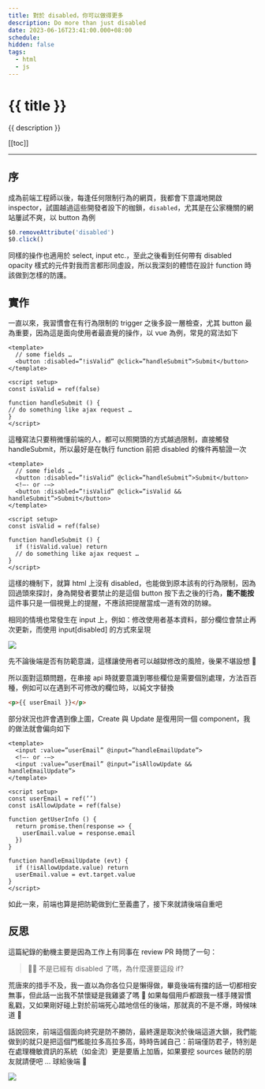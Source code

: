 ```yaml
---
title: 對於 disabled，你可以做得更多
description: Do more than just disabled
date: 2023-06-16T23:41:00.000+08:00
schedule:
hidden: false
tags:
  - html
  - js
---
```


# {{ title }}

{{ description }}

[[toc]]

---

## 序

成為前端工程師以後，每逢任何限制行為的網頁，我都會下意識地開啟 inspector，試圖越過這些開發者設下的枷鎖，`disabled`，尤其是在公家機關的網站屢試不爽，以 button 為例

```js
$0.removeAttribute('disabled')
$0.click()
```

同樣的操作也適用於 select, input etc.，至此之後看到任何帶有 disabled opacity 樣式的元件對我而言都形同虛設，所以我深刻的體悟在設計 function 時該做到怎樣的防護。


## 實作

一直以來，我習慣會在有行為限制的 trigger 之後多設一層檢查，尤其 button 最為重要，因為這是面向使用者最直覺的操作，以 vue 為例，常見的寫法如下

```vue
<template>
  // some fields …
  <button :disabled=”!isValid” @click=”handleSubmit”>Submit</button>
</template>

<script setup>
const isValid = ref(false)

function handleSubmit () {
// do something like ajax request …
}
</script>
```

這種寫法只要稍微懂前端的人，都可以照開頭的方式越過限制，直接觸發 handleSubmit，所以最好是在執行 function 前把 disabled 的條件再驗證一次

```vue {5,12}
<template>
  // some fields …
  <button :disabled=”!isValid” @click=”handleSubmit”>Submit</button>
  <!—- or -—>
  <button :disabled=”!isValid” @click=”isValid && handleSubmit”>Submit</button>
</template>

<script setup>
const isValid = ref(false)

function handleSubmit () {
  if (!isValid.value) return
  // do something like ajax request …
}
</script>
```

這樣的機制下，就算 html 上沒有 disabled，也能做到原本該有的行為限制，因為回過頭來探討，身為開發者要禁止的是這個 button 按下去之後的行為，**能不能按**這件事只是一個視覺上的提醒，不應該把提醒當成一道有效的防線。

相同的情境也常發生在 input 上，例如：修改使用者基本資料，部分欄位會禁止再次更新，而使用 input[disabled] 的方式來呈現

![](https://www.notion.so/image/https%3A%2F%2Fs3-us-west-2.amazonaws.com%2Fsecure.notion-static.com%2Fcfb45b01-f97d-438b-9fbc-5cbb220174bd%2FCleanShot_2023-06-15_at_15.14.09.png?id=67415bf2-f1d2-4f56-9b10-c0adde3e4931&table=block&spaceId=97e46578-ab72-4131-b5e5-cf4f9a6129f1&width=2000&userId=dc5218bd-bd61-4da3-8a7d-f9791b956c76&cache=v2)


先不論後端是否有防範意識，這樣讓使用者可以越獄修改的風險，後果不堪設想 🤪

所以面對這類問題，在串接 api 時就要意識到哪些欄位是需要個別處理，方法百百種，例如可以在遇到不可修改的欄位時，以純文字替換

```html
<p>{{ userEmail }}</p>
```

部分狀況也許會遇到像上圖，Create 與 Update 是復用同一個 component，我的做法就會偏向如下

```vue {4,18}
<template>
  <input :value=”userEmail” @input=”handleEmailUpdate”>
  <!—- or -—>
  <input :value=”userEmail” @input=”isAllowUpdate && handleEmailUpdate”>
</template>

<script setup>
const userEmail = ref(’’)
const isAllowUpdate = ref(false)

function getUserInfo () {
  return promise.then(response => {
    userEmail.value = response.email
  })
}

function handleEmailUpdate (evt) {
  if (!isAllowUpdate.value) return
  userEmail.value = evt.target.value
}
</script>
```

如此一來，前端也算是把防範做到仁至義盡了，接下來就請後端自重吧


## 反思

這篇紀錄的動機主要是因為工作上有同事在 review PR 時問了一句：

> 👨‍💻 不是已經有 disabled 了嗎，為什麼還要這段 if?

荒唐來的措手不及，我一直以為你各位只是懶得做，畢竟後端有擋的話一切都相安無事，但此話一出我不禁懷疑是我雞婆了嗎 🫥 如果每個用戶都跟我一樣手賤習慣亂戳，又如果剛好碰上對於前端死心踏地信任的後端，那就真的不是不爆，時候味道 👃

話說回來，前端這個面向終究是防不勝防，最終還是取決於後端這道大鎖，我們能做到的就只是把這個門檻能拉多高拉多高，時時告誡自己：前端僅防君子，特別是在處理機敏資訊的系統（如金流）更是要盾上加盾，如果要挖 sources 破防的朋友就請便吧 … 球給後端 🤞

![](https://www.notion.so/image/https%3A%2F%2Fs3-us-west-2.amazonaws.com%2Fsecure.notion-static.com%2F681ee7be-79ed-47cc-88a1-c1e1d1ae8a14%2FCleanShot_2023-06-15_at_15.48.48.png?id=ed62151c-53bf-4159-9f6d-dafd5a625212&table=block&spaceId=97e46578-ab72-4131-b5e5-cf4f9a6129f1&width=2000&userId=dc5218bd-bd61-4da3-8a7d-f9791b956c76&cache=v2)

